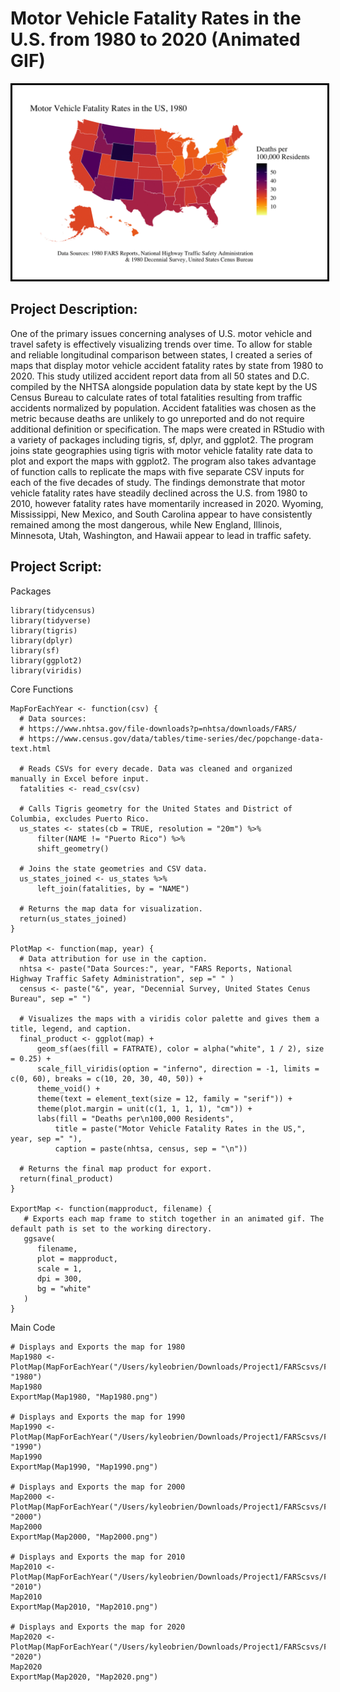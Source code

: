 # Motor Vehicle Fatality Rates in the U.S. from 1980 to 2020 (Animated GIF)

<img style="border:3px solid black;" src="P1MotorDeaths.gif?raw=true"/>

## Project Description:
One of the primary issues concerning analyses of U.S. motor vehicle and travel safety is effectively visualizing trends over time. To allow for stable and reliable longitudinal comparison between states, I created a series of maps that display motor vehicle accident fatality rates by state from 1980 to 2020. This study utilized accident report data from all 50 states and D.C. compiled by the NHTSA alongside population data by state kept by the US Census Bureau to calculate rates of total fatalities resulting from traffic accidents normalized by population. Accident fatalities was chosen as the metric because deaths are unlikely to go unreported and do not require additional definition or specification. The maps were created in RStudio with a variety of packages including tigris, sf, dplyr, and ggplot2. The program joins state geographies using tigris with motor vehicle fatality rate data to plot and export the maps with ggplot2. The program also takes advantage of function calls to replicate the maps with five separate CSV inputs for each of the five decades of study. The findings demonstrate that motor vehicle fatality rates have steadily declined across the U.S. from 1980 to 2010, however fatality rates have momentarily increased in 2020. Wyoming, Mississippi, New Mexico, and South Carolina appear to have consistently remained among the most dangerous, while New England, Illinois, Minnesota, Utah, Washington, and Hawaii appear to lead in traffic safety. 

## Project Script:
Packages
```{r}
library(tidycensus)
library(tidyverse)
library(tigris)
library(dplyr)
library(sf)
library(ggplot2)
library(viridis)
```

Core Functions
```{r}
MapForEachYear <- function(csv) {
  # Data sources: 
  # https://www.nhtsa.gov/file-downloads?p=nhtsa/downloads/FARS/ 
  # https://www.census.gov/data/tables/time-series/dec/popchange-data-text.html
  
  # Reads CSVs for every decade. Data was cleaned and organized manually in Excel before input.
  fatalities <- read_csv(csv)

  # Calls Tigris geometry for the United States and District of Columbia, excludes Puerto Rico.
  us_states <- states(cb = TRUE, resolution = "20m") %>%
      filter(NAME != "Puerto Rico") %>%
      shift_geometry()
  
  # Joins the state geometries and CSV data.
  us_states_joined <- us_states %>%
      left_join(fatalities, by = "NAME")
  
  # Returns the map data for visualization.
  return(us_states_joined)
}

PlotMap <- function(map, year) {
  # Data attribution for use in the caption.
  nhtsa <- paste("Data Sources:", year, "FARS Reports, National Highway Traffic Safety Administration", sep =" " )
  census <- paste("&", year, "Decennial Survey, United States Cenus Bureau", sep =" ")
  
  # Visualizes the maps with a viridis color palette and gives them a title, legend, and caption.
  final_product <- ggplot(map) + 
      geom_sf(aes(fill = FATRATE), color = alpha("white", 1 / 2), size = 0.25) + 
      scale_fill_viridis(option = "inferno", direction = -1, limits = c(0, 60), breaks = c(10, 20, 30, 40, 50)) +
      theme_void() + 
      theme(text = element_text(size = 12, family = "serif")) +
      theme(plot.margin = unit(c(1, 1, 1, 1), "cm")) +
      labs(fill = "Deaths per\n100,000 Residents",
          title = paste("Motor Vehicle Fatality Rates in the US,", year, sep =" "),
          caption = paste(nhtsa, census, sep = "\n"))
  
  # Returns the final map product for export.
  return(final_product)
}

ExportMap <- function(mapproduct, filename) {
   # Exports each map frame to stitch together in an animated gif. The default path is set to the working directory.
   ggsave(
      filename,
      plot = mapproduct,
      scale = 1,
      dpi = 300,
      bg = "white"
   )
}
```

Main Code
```{r}
# Displays and Exports the map for 1980
Map1980 <- PlotMap(MapForEachYear("/Users/kyleobrien/Downloads/Project1/FARScsvs/FARS1980.csv"), "1980")
Map1980
ExportMap(Map1980, "Map1980.png")

# Displays and Exports the map for 1990
Map1990 <- PlotMap(MapForEachYear("/Users/kyleobrien/Downloads/Project1/FARScsvs/FARS1990.csv"), "1990")
Map1990
ExportMap(Map1990, "Map1990.png")

# Displays and Exports the map for 2000
Map2000 <- PlotMap(MapForEachYear("/Users/kyleobrien/Downloads/Project1/FARScsvs/FARS2000.csv"), "2000")
Map2000
ExportMap(Map2000, "Map2000.png")

# Displays and Exports the map for 2010
Map2010 <- PlotMap(MapForEachYear("/Users/kyleobrien/Downloads/Project1/FARScsvs/FARS2010.csv"), "2010")
Map2010
ExportMap(Map2010, "Map2010.png")

# Displays and Exports the map for 2020
Map2020 <- PlotMap(MapForEachYear("/Users/kyleobrien/Downloads/Project1/FARScsvs/FARS2020.csv"), "2020")
Map2020
ExportMap(Map2020, "Map2020.png")
```
